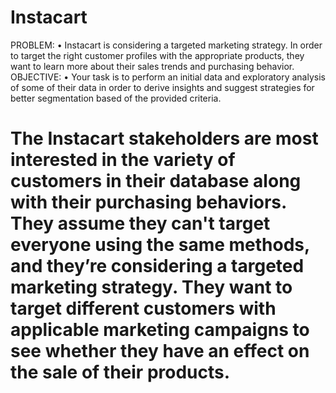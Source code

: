 # Instacart
PROBLEM:  • Instacart is considering a targeted marketing strategy.  In order to target the right customer profiles with the appropriate products, they want to learn more about their sales trends and purchasing behavior.  OBJECTIVE:  • Your task is to perform an initial data and exploratory analysis of some of their data in order to derive insights and suggest strategies for better segmentation based of the provided criteria.
# The Instacart stakeholders are most interested in the variety of customers in their database along with their purchasing behaviors. They assume they can't target everyone using the same methods, and they’re considering a targeted marketing strategy. They want to target different customers with applicable marketing campaigns to see whether they have an effect on the sale of their products.
